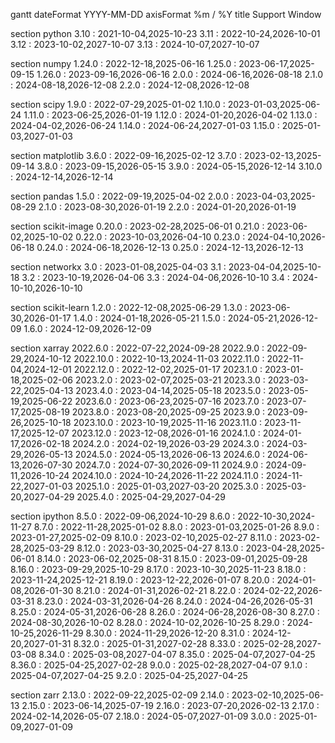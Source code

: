 gantt
dateFormat YYYY-MM-DD
axisFormat %m / %Y
title Support Window

section python
3.10 : 2021-10-04,2025-10-23
3.11 : 2022-10-24,2026-10-01
3.12 : 2023-10-02,2027-10-07
3.13 : 2024-10-07,2027-10-07

section numpy
1.24.0 : 2022-12-18,2025-06-16
1.25.0 : 2023-06-17,2025-09-15
1.26.0 : 2023-09-16,2026-06-16
2.0.0 : 2024-06-16,2026-08-18
2.1.0 : 2024-08-18,2026-12-08
2.2.0 : 2024-12-08,2026-12-08

section scipy
1.9.0 : 2022-07-29,2025-01-02
1.10.0 : 2023-01-03,2025-06-24
1.11.0 : 2023-06-25,2026-01-19
1.12.0 : 2024-01-20,2026-04-02
1.13.0 : 2024-04-02,2026-06-24
1.14.0 : 2024-06-24,2027-01-03
1.15.0 : 2025-01-03,2027-01-03

section matplotlib
3.6.0 : 2022-09-16,2025-02-12
3.7.0 : 2023-02-13,2025-09-14
3.8.0 : 2023-09-15,2026-05-15
3.9.0 : 2024-05-15,2026-12-14
3.10.0 : 2024-12-14,2026-12-14

section pandas
1.5.0 : 2022-09-19,2025-04-02
2.0.0 : 2023-04-03,2025-08-29
2.1.0 : 2023-08-30,2026-01-19
2.2.0 : 2024-01-20,2026-01-19

section scikit-image
0.20.0 : 2023-02-28,2025-06-01
0.21.0 : 2023-06-02,2025-10-02
0.22.0 : 2023-10-03,2026-04-10
0.23.0 : 2024-04-10,2026-06-18
0.24.0 : 2024-06-18,2026-12-13
0.25.0 : 2024-12-13,2026-12-13

section networkx
3.0 : 2023-01-08,2025-04-03
3.1 : 2023-04-04,2025-10-18
3.2 : 2023-10-19,2026-04-06
3.3 : 2024-04-06,2026-10-10
3.4 : 2024-10-10,2026-10-10

section scikit-learn
1.2.0 : 2022-12-08,2025-06-29
1.3.0 : 2023-06-30,2026-01-17
1.4.0 : 2024-01-18,2026-05-21
1.5.0 : 2024-05-21,2026-12-09
1.6.0 : 2024-12-09,2026-12-09

section xarray
2022.6.0 : 2022-07-22,2024-09-28
2022.9.0 : 2022-09-29,2024-10-12
2022.10.0 : 2022-10-13,2024-11-03
2022.11.0 : 2022-11-04,2024-12-01
2022.12.0 : 2022-12-02,2025-01-17
2023.1.0 : 2023-01-18,2025-02-06
2023.2.0 : 2023-02-07,2025-03-21
2023.3.0 : 2023-03-22,2025-04-13
2023.4.0 : 2023-04-14,2025-05-18
2023.5.0 : 2023-05-19,2025-06-22
2023.6.0 : 2023-06-23,2025-07-16
2023.7.0 : 2023-07-17,2025-08-19
2023.8.0 : 2023-08-20,2025-09-25
2023.9.0 : 2023-09-26,2025-10-18
2023.10.0 : 2023-10-19,2025-11-16
2023.11.0 : 2023-11-17,2025-12-07
2023.12.0 : 2023-12-08,2026-01-16
2024.1.0 : 2024-01-17,2026-02-18
2024.2.0 : 2024-02-19,2026-03-29
2024.3.0 : 2024-03-29,2026-05-13
2024.5.0 : 2024-05-13,2026-06-13
2024.6.0 : 2024-06-13,2026-07-30
2024.7.0 : 2024-07-30,2026-09-11
2024.9.0 : 2024-09-11,2026-10-24
2024.10.0 : 2024-10-24,2026-11-22
2024.11.0 : 2024-11-22,2027-01-03
2025.1.0 : 2025-01-03,2027-03-20
2025.3.0 : 2025-03-20,2027-04-29
2025.4.0 : 2025-04-29,2027-04-29

section ipython
8.5.0 : 2022-09-06,2024-10-29
8.6.0 : 2022-10-30,2024-11-27
8.7.0 : 2022-11-28,2025-01-02
8.8.0 : 2023-01-03,2025-01-26
8.9.0 : 2023-01-27,2025-02-09
8.10.0 : 2023-02-10,2025-02-27
8.11.0 : 2023-02-28,2025-03-29
8.12.0 : 2023-03-30,2025-04-27
8.13.0 : 2023-04-28,2025-06-01
8.14.0 : 2023-06-02,2025-08-31
8.15.0 : 2023-09-01,2025-09-28
8.16.0 : 2023-09-29,2025-10-29
8.17.0 : 2023-10-30,2025-11-23
8.18.0 : 2023-11-24,2025-12-21
8.19.0 : 2023-12-22,2026-01-07
8.20.0 : 2024-01-08,2026-01-30
8.21.0 : 2024-01-31,2026-02-21
8.22.0 : 2024-02-22,2026-03-31
8.23.0 : 2024-03-31,2026-04-26
8.24.0 : 2024-04-26,2026-05-31
8.25.0 : 2024-05-31,2026-06-28
8.26.0 : 2024-06-28,2026-08-30
8.27.0 : 2024-08-30,2026-10-02
8.28.0 : 2024-10-02,2026-10-25
8.29.0 : 2024-10-25,2026-11-29
8.30.0 : 2024-11-29,2026-12-20
8.31.0 : 2024-12-20,2027-01-31
8.32.0 : 2025-01-31,2027-02-28
8.33.0 : 2025-02-28,2027-03-08
8.34.0 : 2025-03-08,2027-04-07
8.35.0 : 2025-04-07,2027-04-25
8.36.0 : 2025-04-25,2027-02-28
9.0.0 : 2025-02-28,2027-04-07
9.1.0 : 2025-04-07,2027-04-25
9.2.0 : 2025-04-25,2027-04-25

section zarr
2.13.0 : 2022-09-22,2025-02-09
2.14.0 : 2023-02-10,2025-06-13
2.15.0 : 2023-06-14,2025-07-19
2.16.0 : 2023-07-20,2026-02-13
2.17.0 : 2024-02-14,2026-05-07
2.18.0 : 2024-05-07,2027-01-09
3.0.0 : 2025-01-09,2027-01-09
